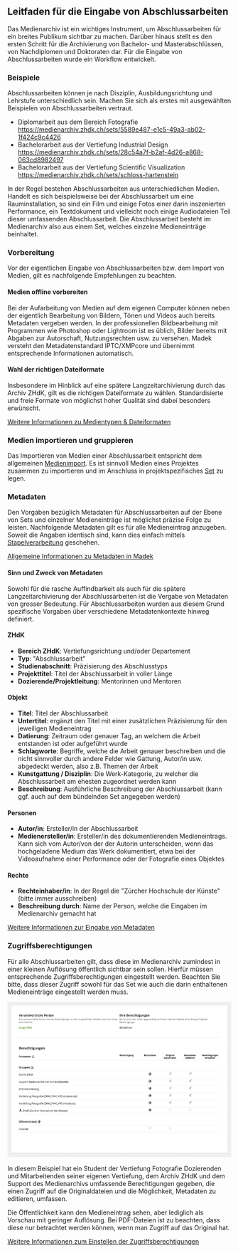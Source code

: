 ## Leitfaden für die Eingabe von Abschlussarbeiten

Das Medienarchiv ist ein wichtiges Instrument, um Abschlussarbeiten für ein breites Publikum sichtbar zu machen. Darüber hinaus stellt es den ersten Schritt für die Archivierung von Bachelor- und Masterabschlüssen, von Nachdiplomen und Doktoraten dar. Für die Eingabe von Abschlussarbeiten wurde ein Workflow entwickelt.

### Beispiele

Abschlussarbeiten können je nach Disziplin, Ausbildungsrichtung und Lehrstufe unterschiedlich sein. Machen Sie sich als erstes mit ausgewählten Beispielen von Abschlussarbeiten vertraut.

* Diplomarbeit aus dem Bereich Fotografie  
<https://medienarchiv.zhdk.ch/sets/5589e487-e1c5-49a3-ab02-1f424c9c4426>
* Bachelorarbeit aus der Vertiefung Industrial Design  
<https://medienarchiv.zhdk.ch/sets/28c54a7f-b2af-4d26-a868-063cd8982497>
* Bachelorarbeit aus der Vertiefung  Scientific Visualization  
<https://medienarchiv.zhdk.ch/sets/schloss-hartenstein>

In der Regel bestehen Abschlussarbeiten aus unterschiedlichen Medien. Handelt es sich beispielsweise bei der Abschlussarbeit um eine Rauminstallation, so sind ein Film und einige Fotos einer darin inszenierten Performance, ein Textdokument und vielleicht noch einige Audiodateien Teil dieser umfassenden Abschlussarbeit. Die Abschlussarbeit besteht im Medienarchiv also aus einem Set, welches einzelne Medieneinträge beinhaltet.

### Vorbereitung

Vor der eigentlichen Eingabe von Abschlussarbeiten bzw. dem Import von Medien, gilt es nachfolgende Empfehlungen zu beachten.

#### Medien offline vorbereiten

Bei der Aufarbeitung von Medien auf dem eigenen Computer können neben der eigentlich Bearbeitung von Bildern, Tönen und Videos auch bereits Metadaten vergeben werden. In der professionellen Bildbearbeitung mit Programmen wie Photoshop oder Lightroom ist es üblich, Bilder bereits mit Abgaben zur Autorschaft, Nutzungsrechten usw. zu versehen. Madek versteht den Metadatenstandard IPTC/XMPcore und übernimmt entsprechende Informationen automatisch.

#### Wahl der richtigen Dateiformate

Insbesondere im Hinblick auf eine spätere Langzeitarchivierung durch das Archiv ZHdK, gilt es die richtigen Dateiformate zu wählen. Standardisierte und freie Formate von möglichst hoher Qualität sind dabei besonders erwünscht.

[Weitere Informationen zu Medientypen & Dateiformaten](/madek/mediaentries.html#medientypen-dateiformate)

### Medien importieren und gruppieren

Das Importieren von Medien einer Abschlussarbeit entspricht dem allgemeinen [Medienimport](/madek/mediaentries.html#medien-importieren). Es ist sinnvoll Medien eines Projektes zusammen zu importieren und im Anschluss in projektspezifisches [Set](/madek/organize.html#arbeiten-mit-sets) zu legen.

### Metadaten

Den Vorgaben bezüglich Metadaten für Abschlussarbeiten auf der Ebene von Sets und einzelner Medieneinträge ist möglichst präzise Folge zu leisten. Nachfolgende Metadaten gilt es für alle Medieneintrag anzugeben. Soweit die Angaben identisch sind, kann dies einfach mittels [Stapelverarbeitung](/madek/organize.html#stapelverarbeitung) geschehen.

[Allgemeine Informationen zu Metadaten in Madek](/madek/concepts.html#metadaten)

#### Sinn und Zweck von Metadaten

Sowohl für die rasche Auffindbarkeit als auch für die spätere Langzeitarchivierung der Abschlussarbeiten ist die Vergabe von Metadaten von grosser Bedeutung. Für Abschlussarbeiten wurden aus diesem Grund spezifische Vorgaben über verschiedene Metadatenkontexte hinweg definiert.

#### ZHdK

* __Bereich ZHdK__: Vertiefungsrichtung und/oder Departement
* __Typ__: "Abschlussarbeit"
* __Studienabschnitt__: Präzisierung des Abschlusstyps
* __Projekttitel__: Titel der Abschlussarbeit in voller Länge
* __Dozierende/Projektleitung__: Mentorinnen und Mentoren

#### Objekt

* __Titel__: Titel der Abschlussarbeit
* __Untertitel__: ergänzt den Titel mit einer zusätzlichen Präzisierung für den jeweiligen Medieneintrag
* __Datierung__: Zeitraum oder genauer Tag, an welchem die Arbeit entstanden ist oder aufgeführt wurde
* __Schlagworte__: Begriffe, welche die Arbeit genauer beschreiben und die nicht sinnvoller durch andere Felder wie Gattung, Autor/in usw. abgedeckt werden, also z.B. Themen der Arbeit
* __Kunstgattung / Disziplin__: Die Werk-Kategorie, zu welcher die Abschlussarbeit am ehesten zugeordnet werden kann
* __Beschreibung__: Ausführliche Beschreibung der Abschlussarbeit (kann ggf. auch auf dem bündelnden Set angegeben werden)

#### Personen

* __Autor/in__: Ersteller/in der Abschlussarbeit
* __Medienersteller/in__: Ersteller/in des dokumentierenden Medieneintrags. Kann sich vom Autor/von der der Autorin unterscheiden, wenn das hochgeladene Medium das Werk dokumentiert, etwa bei der Videoaufnahme einer Performance oder der Fotografie eines Objektes

#### Rechte

* __Rechteinhaber/in__: In der Regel die "Zürcher Hochschule der Künste" (bitte immer ausschreiben)
* __Beschreibung durch__: Name der Person, welche die Eingaben im Medienarchiv gemacht hat

[Weitere Informationen zur Eingabe von Metadaten](/madek/mediaentries.html#metadaten-editieren)

### Zugriffsberechtigungen

Für alle Abschlussarbeiten gilt, dass diese im Medienarchiv zumindest in einer kleinen Auflösung öffentlich sichtbar sein sollen. Hierfür müssen entsprechende Zugriffsberechtigungen eingestellt werden. Beachten Sie bitte, dass dieser Zugriff sowohl für das Set wie auch die darin enthaltenen Medieneinträge eingestellt werden muss.

[![Beispiel für Zugriffsberechtigungen](/assets/complementary-permissions.jpg "Beispiel für Zugriffsberechtigungen")](/assets/complementary-permissions.png)

In diesem Beispiel hat ein Student der Vertiefung Fotografie Dozierenden und Mitarbeitenden seiner eigenen Vertiefung, dem Archiv ZHdK und dem Support des Medienarchivs umfassende Berechtigungen gegeben, die einen Zugriff auf die Originaldateien und die Möglichkeit, Metadaten zu editieren, umfassen.

Die Öffentlichkeit kann den Medieneintrag sehen, aber lediglich als Vorschau mit geringer Auflösung. Bei PDF-Dateien ist zu beachten, dass diese nur betrachtet werden können, wenn man Zugriff auf das Original hat.

[Weitere Informationen zum Einstellen der Zugriffsberechtigungen](/madek/mediaentries.html#zugriffsberechtigungen-bearbeiten)
